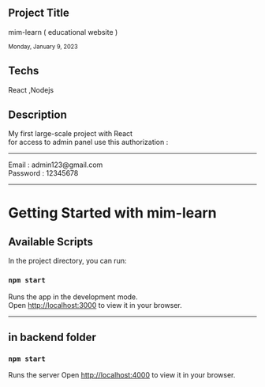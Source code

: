 <h2>Project Title </h2>
<p>  mim-learn ( educational website ) </p>


<small>Monday, January 9, 2023</small>

<h2>Techs </h2>
<p>React ,Nodejs</p>

<h2>Description</h2> 
<p>
My first large-scale project with React <br />
for access to admin panel use this authorization :
</p>
<hr />
<p>
  Email : admin123@gmail.com <br />
  Password : 12345678
</p>
<hr />



# Getting Started with mim-learn


## Available Scripts

In the project directory, you can run:

### `npm start`

Runs the app in the development mode.\
Open [http://localhost:3000](http://localhost:3000) to view it in your browser.



--------------------------------------------------------------------------------

## in backend folder

### `npm start`

Runs the server
Open [http://localhost:4000](http://localhost:4000) to view it in your browser.


